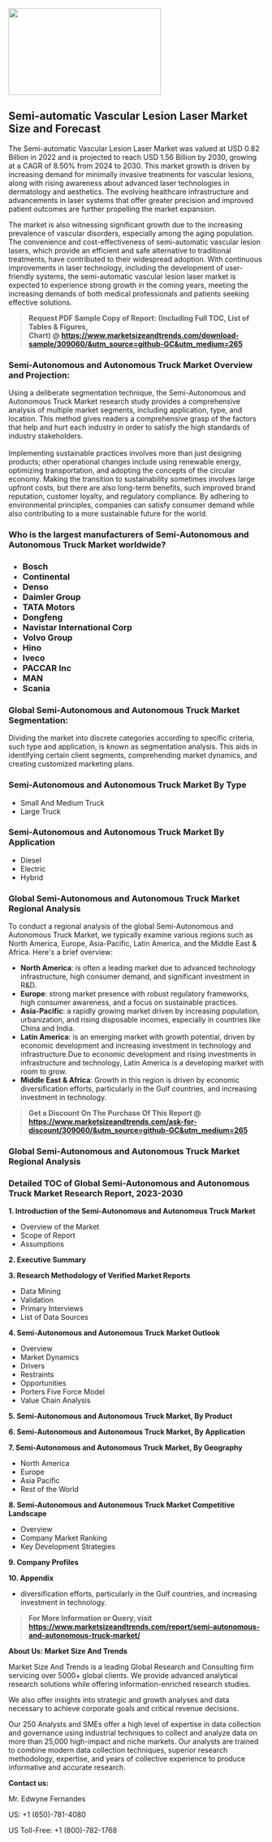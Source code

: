 <p><img class="alignnone size-medium wp-image-20088" src="https://ffe5etoiles.com/wp-content/uploads/2024/12/MST1-300x171.png" alt="" width="300" height="171" /></p><h2>Semi-automatic Vascular Lesion Laser Market Size and Forecast</h2><p>The Semi-automatic Vascular Lesion Laser Market was valued at USD 0.82 Billion in 2022 and is projected to reach USD 1.56 Billion by 2030, growing at a CAGR of 8.50% from 2024 to 2030. This market growth is driven by increasing demand for minimally invasive treatments for vascular lesions, along with rising awareness about advanced laser technologies in dermatology and aesthetics. The evolving healthcare infrastructure and advancements in laser systems that offer greater precision and improved patient outcomes are further propelling the market expansion.</p><p>The market is also witnessing significant growth due to the increasing prevalence of vascular disorders, especially among the aging population. The convenience and cost-effectiveness of semi-automatic vascular lesion lasers, which provide an efficient and safe alternative to traditional treatments, have contributed to their widespread adoption. With continuous improvements in laser technology, including the development of user-friendly systems, the semi-automatic vascular lesion laser market is expected to experience strong growth in the coming years, meeting the increasing demands of both medical professionals and patients seeking effective solutions.</p></p><blockquote id="" class=""><strong>Request PDF Sample Copy of Report: (Including Full TOC, List of Tables &amp; Figures, Chart)&nbsp;@&nbsp;<strong><a href="https://www.marketsizeandtrends.com/download-sample/309060/&utm_source=github-GC&utm_medium=265" target="_blank">https://www.marketsizeandtrends.com/download-sample/309060/&utm_source=github-GC&utm_medium=265</a></strong></strong></blockquote><h3 id="" class="">Semi-Autonomous and Autonomous Truck Market&nbsp;Overview and Projection:</h3><p id="" class="">Using a deliberate segmentation technique, the Semi-Autonomous and Autonomous Truck Market research study provides a comprehensive analysis of multiple market segments, including application, type, and location. This method gives readers a comprehensive grasp of the factors that help and hurt each industry in order to satisfy the high standards of industry stakeholders. <br /> <br />Implementing sustainable practices involves more than just designing products; other operational changes include using renewable energy, optimizing transportation, and adopting the concepts of the circular economy. Making the transition to sustainability sometimes involves large upfront costs, but there are also long-term benefits, such improved brand reputation, customer loyalty, and regulatory compliance. By adhering to environmental principles, companies can satisfy consumer demand while also contributing to a more sustainable future for the world.</p><h3 id="" class="">Who is the largest manufacturers of&nbsp;Semi-Autonomous and Autonomous Truck Market worldwide?</h3><h3 class=""><p><ul><li>Bosch </li><li> Continental </li><li> Denso </li><li> Daimler Group </li><li> TATA Motors </li><li> Dongfeng </li><li> Navistar International Corp </li><li> Volvo Group </li><li> Hino </li><li> Iveco </li><li> PACCAR Inc </li><li> MAN </li><li> Scania</li></ul></p></h3><h3 id="" class="">Global&nbsp;Semi-Autonomous and Autonomous Truck Market Segmentation:</h3><p id="" class="">Dividing the market into discrete categories according to specific criteria, such type and application, is known as segmentation analysis. This aids in identifying certain client segments, comprehending market dynamics, and creating customized marketing plans.</p><h3 id="" class="">Semi-Autonomous and Autonomous Truck Market&nbsp;By Type</h3><p><p><ul><li>Small And Medium Truck</li><li> Large Truck</p></li></ul></p></p><h3 id="" class="">Semi-Autonomous and Autonomous Truck Market&nbsp;By Application</h3><p class=""><p><ul><li>Diesel</li><li> Electric</li><li> Hybrid</li></ul></p></p><h3 id="" class="">Global Semi-Autonomous and Autonomous Truck Market Regional Analysis</h3><p id="" class="">To conduct a regional analysis of the global Semi-Autonomous and Autonomous Truck Market, we typically examine various regions such as North America, Europe, Asia-Pacific, Latin America, and the Middle East &amp; Africa. Here's a brief overview:</p><ul><li><strong>North America</strong>: is often a leading market due to advanced technology infrastructure, high consumer demand, and significant investment in R&amp;D.</li><li><strong>Europe</strong>: strong market presence with robust regulatory frameworks, high consumer awareness, and a focus on sustainable practices.</li><li><strong>Asia-Pacific</strong>: a rapidly growing market driven by increasing population, urbanization, and rising disposable incomes, especially in countries like China and India.</li><li><strong>Latin America</strong>: is an emerging market with growth potential, driven by economic development and increasing investment in technology and infrastructure.Due to economic development and rising investments in infrastructure and technology, Latin America is a developing market with room to grow.</li><li><strong>Middle East &amp; Africa</strong>: Growth in this region is driven by economic diversification efforts, particularly in the Gulf countries, and increasing investment in technology.</li></ul><blockquote id="" class=""><strong>Get a Discount On The Purchase Of This Report @ <strong><a href="https://www.marketsizeandtrends.com/ask-for-discount/309060/&utm_source=github-GC&utm_medium=265" target="_blank">https://www.marketsizeandtrends.com/ask-for-discount/309060/&utm_source=github-GC&utm_medium=265</a></strong></strong></blockquote><h3 id="" class="">Global Semi-Autonomous and Autonomous Truck Market Regional Analysis</h3><h3 id="" class="">Detailed TOC of Global Semi-Autonomous and Autonomous Truck Market Research Report, 2023-2030</h3><p id="" class=""><strong>1. Introduction of the Semi-Autonomous and Autonomous Truck Market</strong></p><ul><li>Overview of the Market</li><li>Scope of Report</li><li>Assumptions</li></ul><p id="" class=""><strong>2. Executive Summary</strong></p><p id="" class=""><strong>3. Research Methodology of Verified Market Reports</strong></p><ul><li>Data Mining</li><li>Validation</li><li>Primary Interviews</li><li>List of Data Sources</li></ul><p id="" class=""><strong>4. Semi-Autonomous and Autonomous Truck Market Outlook</strong></p><ul><li>Overview</li><li>Market Dynamics</li><li>Drivers</li><li>Restraints</li><li>Opportunities</li><li>Porters Five Force Model</li><li>Value Chain Analysis</li></ul><p id="" class=""><strong>5. Semi-Autonomous and Autonomous Truck Market, By Product</strong></p><p id="" class=""><strong>6. Semi-Autonomous and Autonomous Truck Market, By Application</strong></p><p id="" class=""><strong>7. Semi-Autonomous and Autonomous Truck Market, By Geography</strong></p><ul><li>North America</li><li>Europe</li><li>Asia Pacific</li><li>Rest of the World</li></ul><p id="" class=""><strong>8. Semi-Autonomous and Autonomous Truck Market Competitive Landscape</strong></p><ul><li>Overview</li><li>Company Market Ranking</li><li>Key Development Strategies</li></ul><p id="" class=""><strong>9. Company Profiles</strong></p><p id="" class=""><strong>10. Appendix</strong></p><ul><li>diversification efforts, particularly in the Gulf countries, and increasing investment in technology.</li></ul><blockquote id="" class=""><strong>For More Information or Query, visit <strong><strong><a href="https://www.marketsizeandtrends.com/report/semi-autonomous-and-autonomous-truck-market/" target="_blank">https://www.marketsizeandtrends.com/report/semi-autonomous-and-autonomous-truck-market/</a></strong></strong></strong></blockquote><p id="" class=""><strong>About Us: Market Size And Trends</strong></p><p id="" class="">Market Size And Trends is a leading Global Research and Consulting firm servicing over 5000+ global clients. We provide advanced analytical research solutions while offering information-enriched research studies.</p><p id="" class="">We also offer insights into strategic and growth analyses and data necessary to achieve corporate goals and critical revenue decisions.</p><p id="" class="">Our 250 Analysts and SMEs offer a high level of expertise in data collection and governance using industrial techniques to collect and analyze data on more than 25,000 high-impact and niche markets. Our analysts are trained to combine modern data collection techniques, superior research methodology, expertise, and years of collective experience to produce informative and accurate research.</p><p id="" class=""><strong>Contact us:</strong></p><p id="" class="">Mr. Edwyne Fernandes</p><p id="" class="">US: +1 (650)-781-4080</p><p id="" class="">US Toll-Free: +1 (800)-782-1768</p>
